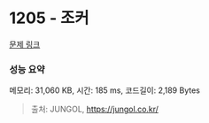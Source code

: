 # 1205 - 조커

[문제 링크](https://jungol.co.kr/problem/1205)

### 성능 요약

메모리: 31,060 KB, 시간: 185 ms, 코드길이: 2,189 Bytes



> 출처: JUNGOL, https://jungol.co.kr/

